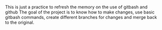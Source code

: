 This is just a practice to refresh the memory on the use of gitbash and github
The goal of the project is to know how to make changes, use basic gitbash commands, create different branches for changes and merge back to the original.
